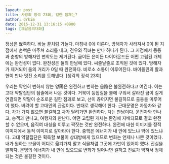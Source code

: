 ```yaml
---
layout: post
title: 사랑의 정석 23회, 길한 점괘는?
author: drkim
date: 2015-12-31 13:16:15 +0900
tags: [깨달음의대화]
---
```

정상은 뾰족하다. 바늘 끝처럼 가늘다. 마침내 0에 이른다. 방해자가 사라져서 0이 된 지점에서 손뼉은 마주쳐 소리를 내고, 견우와 직녀는 만나 하나가 된다. 그 지점에서 몽룡과 춘향의 방해자인 변학도는 제거된다. 금이든 은이든 다이아몬드든 어떤 고립된 개체에는 완전성이 없다. 완전성은 둘의 만남에 있다. 씨줄날줄로 조직된 것에 있다. 방해자가 제거되어 둘의 거리가 0일 때 완전하다. 비로소 소통이 이루어진다. 바이올린의 활과 현이 만나 멋진 소리를 토해낸다. [생각의 정석 23회] 

  


우리는 막연히 변하지 않는 양陽은 완전하고 변하는 음陰은 불완전하다고 여긴다. 이는 고대 약탈집단의 점술에서 나온 것이다. 거북이 등껍질을 불에 구워서 갈라진 금이 길게 연결되면 약탈이 순조로운 길한 점괘로 보고, 선이 끊어지면 불길하므로 출동을 미루어야 했다. 버려야 할 고대인의 관점이다. 반대로 생각해야 한다. 근대문명은 자동차와 같다. 차가 가지 않으면 불길하고 차가 달려가면 완전하다. 차는 만남이다. 운전자와 만나고, 승객과 만나고, 여행지와 만난다. 어떤 고립된 개체는 환경에 지배되므로 결코 완전할 수 없으며, 움직여 대칭을 이루고 짝짓는 것만 완전하다. 완전에 대한 이미지를 정적 이미지에서 동적 이미지로 갈아타야 한다. 중핵은 에너지가 내 안에 있느냐 밖에 있느냐다. 고대 약탈집단은 획득할 보물이 상대방에게 있으므로 변화는 언제나 나쁜 것이었다. 내가 원하는 보물이 어디로 옮겨가지 말고 식물처럼 그곳에 가만이 있어야 했다. 진실을 말하자. 문명의 에너지가 내 안에 있으므로 변화가 일어나면 길하고 진로가 막혀서 정체되는 것은 불길한 것이다.